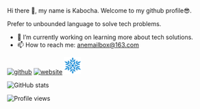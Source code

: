 Hi there 👋, my name is Kabocha. Welcome to my github profile😎.

Prefer to unbounded language to solve tech problems. 

- 🔭 I’m currently working on learning more about tech solutions. 
- 📫 How to reach me: anemailbox@163.com 


[<img src='https://cdn.jsdelivr.net/npm/simple-icons@3.0.1/icons/github.svg' alt='github' height='40'>](https://github.com/kabochar)  [<img src='https://cdn.jsdelivr.net/npm/simple-icons@3.0.1/icons/icloud.svg' alt='website' height='40'>](https://kabocha.top)  <a href='https://archiveprogram.github.com/'><img src='https://raw.githubusercontent.com/acervenky/animated-github-badges/master/assets/acbadge.gif' width='40' height='40'></a> 

![GitHub stats](https://github-readme-stats.vercel.app/api?username=kabochar&show_icons=true&count_private=true)  

![Profile views](https://gpvc.arturio.dev/kabochar)  
